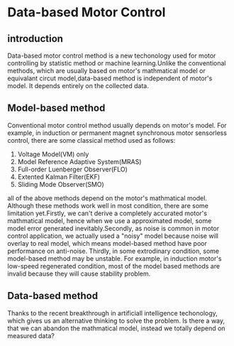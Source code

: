# Data-based Motor Control #

## introduction

 Data-based motor control method is a new techonology used for motor controlling by statistic method or machine learning.Unlike the conventional methods, which are usually based on motor's mathmatical model or equivalant circut model,data-based method is independent of motor's model. It depends entirely on the collected data.

## Model-based method

Conventional motor control method usually depends on motor's model. For example, in induction or permanent magnet synchronous motor sensorless control, there are some classical method used as follows:

1. Voltage Model(VM) only
2. Model Reference Adaptive System(MRAS)
3. Full-order Luenberger Observer(FLO)
4. Extented Kalman Filter(EKF)
5. Sliding Mode Observer(SMO)

all of the above methods depend on the motor's mathmatical model. Although these methods work well in most condition, there are some limitation yet.Firstly, we can't derive a completely accurated  motor's mathmatical model, hence when we use a approximated model, some model error generated inevitably.Secondly, as noise is common in motor control application, we actually used a "noisy" model because noise will overlay to real model, which means model-based method have poor performance on anti-noise. Thirdly, in some extrodinary condition, some model-based method may be unstable. For example, in induction motor's low-speed regenerated condition, most of the model based methods are invalid because they will cause stability problem. 

## Data-based method
Thanks to the recent breakthrough in artificiall intelligence techonology, which gives us an alternative thinking to solve the problem. Is there a way, that we can abandon the mathmatical model, instead we totally depend on measured data?


 


